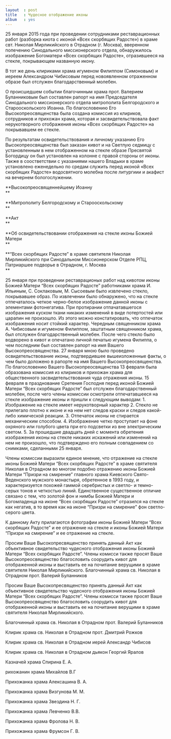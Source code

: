 ```yaml
---
layout  : post
title   : Чудесное отображение иконы 
album   : yes
---
```

25 января 2015 года при проведении сотрудниками реставрационных работ (разборка киота с иконой «Всех скорбящих Радосте») в храме свт. Николая Мирликийского в Отрадном (г. Москва), вверенном попечению Синодального миссионерского отдела, обнаружилось изображение Богоматери «Всех скорбящих Радосте», отразившееся на стекле, покрывающем названную икону.

В тот же день клириками храма игуменом Филиппом (Симоновым)  и иереем Александром Чибисовым перед новоявленном отраженном образе был отслужен благодарственный молебен. 

О происшедшем событии благочинным храма прот. Валерием Буланниковым был составлен рапорт на имя Председателя Синодального миссионерского отдела митрополита Белгородского и Старооскольского Иоанна. По благословению Его Высокопреосвященства была создана комиссия из клириков, сотрудников и прихожан храма, которая и засвидетельствовала факт нерукотворного отображения иконы «Всех скорбящих Радосте» на покрывавшем ее стекле.

По результатам освидетельствования и личному указанию Его Высокопреосвященства был заказан кивот и на Светлую седмицу с установленным в нем отображенном на стекле образе Пресвятой Богордицу он был установлен на колонне с правой стороны от иконы. Также в соостветствии с указаниями нашего Владыки в храме установлено еженедельно по средам служить перед иконой «Всех скорбящих Радосте» водосвятного молебна после литургиии и акафист на вечернем бологослужении.

**Высокопреосвященнейшему  Иоанну  <br/>  **

**Митрополиту Белгородскому и Старооскольскому  <br/>  **

**Акт  <br/>  **

**Об освидетельствовании отображения на стекле иконы Божией Матери  <br/>  **

**“Всех скорбящих Радосте” в храме святителя Николая Мирликийского при Синодальном Миссионерском Отделе РПЦ, Патриаршее подворье в Отрадном, г. Москва  <br/> **

25 января при проведении реставрационых работ над кивотом иконы Божией Матери “Всех скорбящих Радосте” работниками храма И. Ильиным, С. Соклаковым, М. Сысоевым было извлечено стекло, покрывавшее образ. По извлечении было обнаружено, что на стекле отпечаталось четкое черно-белое изображение данной иконы с элементами фотонегатива. При протирании отпачатавшегося изображения куском ткани никаких изменений в виде потертостей или царапин не произошло. Из этого можно констатировать, что отпечаток изображения носит стойкий характер. Чередным священником храма А. Чибисовым и игуменом Филиппом, заштатным священником храма, был отслужен благодарственный молебен. После чего стекло было водворено в кивот и опечатано личной печатью игумена Филиппа, о чем последним был составлен рапорт на имя Вашего Высокопреосвященства. 27 января мною было проведено освидетельствование иконы, подтвердившее вышеизложенные факты, о чем было доложено в рапорте на имя Вашего Высокопреосвященства.
	По благословению Вашего Высокопреосвященства 13 февраля была образована комиссия из клириков и прихожан храма для общественного засвидетельствования чуда отражения иконы. 
	15 февраля в празднование Сретения Господня перед иконой Божией Матери “Всех скорбящих Радосте” был отслужен благодарственный молебен, после чего члены комиссии осмотрели отпечатавшееся на стекле изображение иконы и пришли к следующим выводам:
	1. Изображение на стекле имеет нерукотворный характер
	2. Стекло не прилегало плотно к иконе и на нем нет следов краски и следов какой-либо химической реакции.
	3. Отпечаток иконы не стирается механическим способом.
	4. Изображение четко проступает на фоне охряного или голубого цвета при его подсветки из вне электрическим светом.
	5. За прошедшие двадцать дней с момента обретения изображения иконы на стекле никаких искажений или изменений на нем не произошло, что подтверждено его полным совпадением со снимками, сделанными 25 января. 
	
Члены комиссии выразили единое мнение, что отражение на стекле иконы Божией Матери “Всех скорбящих Радосте” в храме святителя Николая в Отрадном во многом подобно отражению иконы  Божией Матери “Призри на смирение” главного храма Киевского Свято-Веденского мужского монастыря, обретенное в 1993 году, и характеризуется похожей гаммой серебристых и светло- и темно-серых тонов и четкостью линий. Единственное существенное отличие связано с тем, что золотой фон и нимбы Божией Матери и Богомладенца на иконе “Всех скорбящих Радосте” отразился на стекле как негатив, в то время как на иконе “Призри на смирение” фон светло-серого цвета. 

К данному Акту прилагаются фотографии иконы Божией Матери “Всех скорбящих Радосте” и ее отражение на стекле и иконы  Божией Матери “Призри на смирение” и ее отражение на стекле.

 Просим Ваше Высокопресвященство принять данный Акт как объективное свидетельство чудесного отображения иконы Божией Матери “Всех скорбящих Радосте”. Члены комисси также просят Ваше Высокопреосвященство благословить соорудить кивот для отображенной иконы  и выставить ее на почитание верущими в храме святителя Николая Мирликийского.
Благочинный храма св. Николая в Отрадном прот. Валерий Буланников

Просим Ваше Высокопресвященство принять данный Акт как объективное свидетельство чудесного отображения иконы Божией Матери “Всех скорбящих Радосте”. Члены комисси также просят Ваше Высокопреосвященство благословить соорудить кивот для отображенной иконы  и выставить ее на почитание верущими в храме святителя Николая Мирликийского.

Благочинный храма св. Николая в Отрадном прот. Валерий Буланников

Клирик храма св. Николая в Отрадном прот. Дмитрий Рожков

Клирик храма св. Николая в Отрадном иерей Александр Чибисов

Клирик храма св. Николая в Отрадном дьякон Георгий Яралов

Казначей храма Спирина Е. А.

рихожанин храма Михайлов В.Г	

Прихожанка храма Алексашина В. А.

Прихожанка храма Визгунова М. М.

Прихожанка храма Звездина Н. Г.

Прихожанка храма Левченко В.В.

Прихожанка храма Фролова Н. В.

Прихожанка храма Фрумсон Г. В.

